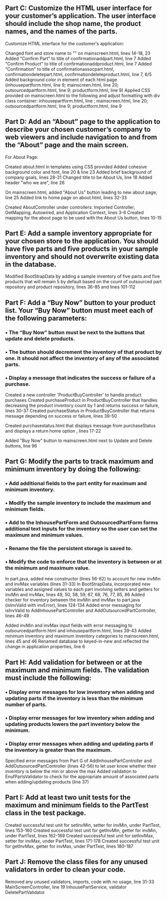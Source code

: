 ## Part C: Customize the HTML user interface for your customer’s application. The user interface should include the shop name, the product names, and the names of the parts.

Customize HTML interface for the customer's application:

Changed font and store name to "<Keyed In>" on mainscreen.html, lines 14-18, 23
Added "Confirm Part" to title of confirmationaddpart.html, line 7
Added "Confirm Product" to title of confirmationaddproduct.html, line 7
Added "Confirmation" to title of confirmationassocpart.html, confirmationdeletepart.html, confirmationdeleteproduct.html, line 7, 6/5
Added background color in <body> element of each html page (inhousepartform.html, line 9; mainscreen.html, line 20; outsourcedpartform.html, line 9; productform.html, line 9)
Applied CSS provided on mainscreen.html to the following and adjust formatting with div class container: inhousepartform.html, line ; mainscreen.html, line 20; outsourcedpartform.html, line 9; productform.html, line 9

## Part D: Add an “About” page to the application to describe your chosen customer’s company to web viewers and include navigation to and from the “About” page and the main screen.


For About Page:

Created about.html in templates using CSS provided
Added cohesive background color and font, line 20 & line 23
Added brief background of company goals, lines 28-31
Changed title to be About Us, line 18
Added header "who we are", line 26

On mainscreen.html, added "About Us" button leading to new about page, line 25
Added link to home page on about.html, lines 32-33

Created AboutController under controllers:
Imported Controller, GetMapping, Autowired, and Application Context, lines 3-6
Created mapping for the about page to be used with the About Us button, lines 10-15

## Part E: Add a sample inventory appropriate for your chosen store to the application. You should have five parts and five products in your sample inventory and should not overwrite existing data in the database.

Modified BootStrapData by adding a sample inventory of five parts and five products that will remain 5 by default based on the count of outsourced
part repository and product repository, lines 36-85 and lines 101-112

## Part F: Add a “Buy Now” button to your product list. Your “Buy Now” button must meet each of the following parameters:
### •  The “Buy Now” button must be next to the buttons that update and delete products.
### •  The button should decrement the inventory of that product by one. It should not affect the inventory of any of the associated parts.
### •  Display a message that indicates the success or failure of a purchase.

Created a new controller 'ProductBuyController' to handle product purchases
Created purchaseProduct in ProductBuyController that handles decreasing the product inventory count by 1 and returns success or failure, lines 30-37
Created purchaseStatus in ProductBuyController that returns message depending on success or failure, lines 39-50

Created purchasestatus.html that displays message from purchaseStatus and
displays a return home option , lines 17-22

Added "Buy Now" button to mainscreen.html next to Update and Delete buttons, line 96

## Part G: Modify the parts to track maximum and minimum inventory by doing the following:
### •  Add additional fields to the part entity for maximum and minimum inventory.
### •  Modify the sample inventory to include the maximum and minimum fields.
### •  Add to the InhousePartForm and OutsourcedPartForm forms additional text inputs for the inventory so the user can set the maximum and minimum values.
### •  Rename the file the persistent storage is saved to.
### •  Modify the code to enforce that the inventory is between or at the minimum and maximum value.

In part.java, added new constructor (lines 56-62) to account for new invMin and invMax variables (lines 31-33)
In BootStrapData, incorporated new variables and assigned values to each part involving setters and getters for invMin and invMax, lines 49, 50, 58, 59, 67, 68, 76, 77, 85, 86
Added checker for inventory between the invMin and invMax to part.java (isInvValid with invError), lines 124-134
Added error messaging for isInvValid to AddInhousePartController and AddOutsourcedPartController, lines 46-49

Added invMin and invMax input fields with error messaging to outsourcedpartform.html and inhousepartform.html, lines 39-43
Added minimum inventory and maximum inventory categories to mainscreen.html, lines 45 and 46
Renamed database to keyed-in-new and reflected the change in application properties, line 6

## Part H: Add validation for between or at the maximum and minimum fields. The validation must include the following:
### •  Display error messages for low inventory when adding and updating parts if the inventory is less than the minimum number of parts.
### •  Display error messages for low inventory when adding and updating products lowers the part inventory below the minimum.
### •  Display error messages when adding and updating parts if the inventory is greater than the maximum.

Specified error messages from Part G of AddInhousePartController and AddOutsourcedPartController (lines 42-56) to let user know whether their inventory is below the min or above the max
Added validation to EnufPartsValidator to check for the appropriate amount of associated parts when adding/updating products (line 37)

## Part I: Add at least two unit tests for the maximum and minimum fields to the PartTest class in the test package.

Created successful test unit for setInvMin, setter for invMin, under PartTest, lines 153-160
Created successful test unit for getInvMin, getter for invMin, under PartTest, lines 162-169
Created successful test unit for setInvMax, setter for invMax, under PartTest, lines 171-178
Created successful test unit for getInvMax, getter for invMax, under PartTest, lines 180-187

## Part J: Remove the class files for any unused validators in order to clean your code.

Removed any unused validators, imports, code with no usage, line 31-33 MainScreenController, line 19 InhousePartService, validator DeletePartValidator



